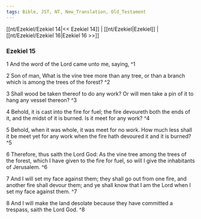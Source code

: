 ```yaml
---
tags: Bible, JST, NT, New_Translation, Old_Testament
---
```


[[nt/Ezekiel/Ezekiel 14|<< Ezekiel 14]] | [[nt/Ezekiel|Ezekiel]] | [[nt/Ezekiel/Ezekiel 16|Ezekiel 16 >>]]

### Ezekiel 15

1 And the word of the Lord came unto me, saying,  ^1

2 Son of man, What is the vine tree more than any tree, or than a branch which is among the trees of the forest?  ^2

3 Shall wood be taken thereof to do any work? Or will men take a pin of it to hang any vessel thereon?  ^3

4 Behold, it is cast into the fire for fuel; the fire devoureth both the ends of it, and the midst of it is burned. Is it meet for any work?  ^4

5 Behold, when it was whole, it was meet for no work. How much less shall it be meet yet for any work when the fire hath devoured it and it is burned?  ^5

6 Therefore, thus saith the Lord God: As the vine tree among the trees of the forest, which I have given to the fire for fuel, so will I give the inhabitants of Jerusalem.  ^6

7 And I will set my face against them; they shall go out from one fire, and another fire shall devour them; and ye shall know that I am the Lord when I set my face against them.  ^7

8 And I will make the land desolate because they have committed a trespass, saith the Lord God.  ^8

 

